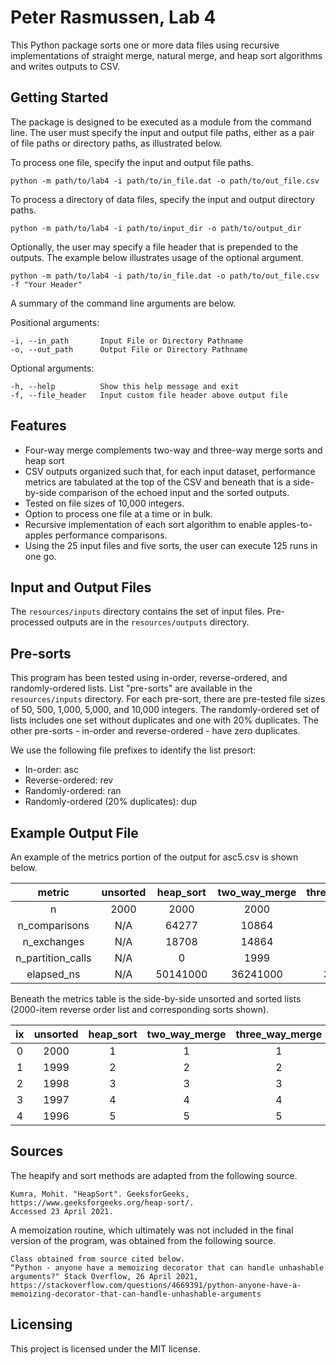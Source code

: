 # Peter Rasmussen, Lab 4

This Python package sorts one or more data files using recursive implementations of straight merge,
natural merge, and heap sort algorithms and writes outputs to CSV.

## Getting Started

The package is designed to be executed as a module from the command line. The user must specify the
input and output file paths, either as a pair of file paths or directory paths, as illustrated
below.

To process one file, specify the input and output file paths.
```shell
python -m path/to/lab4 -i path/to/in_file.dat -o path/to/out_file.csv 
```

To process a directory of data files, specify the input and output directory paths.
```shell
python -m path/to/lab4 -i path/to/input_dir -o path/to/output_dir
```

Optionally, the user may specify a file header that is prepended to the outputs. The example below
illustrates usage of the optional argument.

```shell
python -m path/to/lab4 -i path/to/in_file.dat -o path/to/out_file.csv -f "Your Header"
```

A summary of the command line arguments are below.

Positional arguments:

    -i, --in_path       Input File or Directory Pathname
    -o, --out_path      Output File or Directory Pathname

Optional arguments:

    -h, --help          Show this help message and exit
    -f, --file_header   Input custom file header above output file

## Features

* Four-way merge complements two-way and three-way merge sorts and heap sort
* CSV outputs organized such that, for each input dataset, performance metrics are tabulated at the
  top of the CSV and beneath that is a side-by-side comparison of the echoed input and the sorted
  outputs.
* Tested on file sizes of 10,000 integers.
* Option to process one file at a time or in bulk.
* Recursive implementation of each sort algorithm to enable apples-to-apples performance
  comparisons.
* Using the 25 input files and five sorts, the user can execute 125 runs in one go.

## Input and Output Files

The ```resources/inputs``` directory contains the set of input files. Pre-processed outputs are in
the ```resources/outputs``` directory.

## Pre-sorts
This program has been tested using in-order, reverse-ordered, and randomly-ordered lists. List 
"pre-sorts" are available in the ```resources/inputs``` directory. For each pre-sort, there are
pre-tested file sizes of 50, 500, 1,000, 5,000, and 10,000 integers. The randomly-ordered set of
lists includes one set without duplicates and one with 20% duplicates. The other pre-sorts -
in-order and reverse-ordered - have zero duplicates.

We use the following file prefixes to identify the list presort:
* In-order: asc
* Reverse-ordered: rev
* Randomly-ordered: ran
* Randomly-ordered (20% duplicates): dup

## Example Output File

An example of the metrics portion of the output for asc5.csv is shown below.

**metric**|**unsorted**|**heap\_sort**|**two\_way\_merge**|**three\_way\_merge**|**four\_way\_merge**|**natural\_merge**
:-----:|:-----:|:-----:|:-----:|:-----:|:-----:|:-----:
n|2000|2000|2000|2000|2000|2000
n\_comparisons|N/A|64277|10864|31060|47704|10864
n\_exchanges|N/A|18708|14864|12162|11107|14864
n\_partition\_calls|N/A|0|1999|1999|1999|2000
elapsed\_ns|N/A|50141000|36241000|31427000|27518000|36522000


Beneath the metrics table is the side-by-side unsorted and sorted lists (2000-item reverse order
list and corresponding sorts shown).

**ix**|**unsorted**|**heap\_sort**|**two\_way\_merge**|**three\_way\_merge**|**four\_way\_merge**|**natural\_merge**
:-----:|:-----:|:-----:|:-----:|:-----:|:-----:|:-----:
0|2000|1|1|1|1|1
1|1999|2|2|2|2|2
2|1998|3|3|3|3|3
3|1997|4|4|4|4|4
4|1996|5|5|5|5|5

## Sources

The heapify and sort methods are adapted from the following source.
    
    Kumra, Mohit. "HeapSort". GeeksforGeeks, https://www.geeksforgeeks.org/heap-sort/.
    Accessed 23 April 2021.

A memoization routine, which ultimately was not included in the final version of the program, was obtained from the following source.

    Class obtained from source cited below.
    “Python - anyone have a memoizing decorator that can handle unhashable arguments?" Stack Overflow, 26 April 2021,
    https://stackoverflow.com/questions/4669391/python-anyone-have-a-memoizing-decorator-that-can-handle-unhashable-arguments

## Licensing

This project is licensed under the MIT license.
